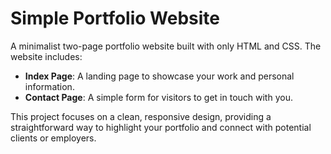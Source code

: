 # Simple Portfolio Website

A minimalist two-page portfolio website built with only HTML and CSS. The website includes:

- **Index Page**: A landing page to showcase your work and personal information.
- **Contact Page**: A simple form for visitors to get in touch with you.

This project focuses on a clean, responsive design, providing a straightforward way to highlight your portfolio and connect with potential clients or employers.
